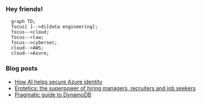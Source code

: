 ### Hey friends!

```mermaid
  graph TD;
  focus[ ]-->di[data engineering];
  focus-->cloud;
  focus-->law;
  focus-->cybersec;
  cloud-->AWS;
  cloud-->Azure;
```

### Blog posts
<!-- BLOG-POST-LIST:START -->
- [How AI helps secure Azure identity](https://tomaszhamerla.com/blog/ai-securing-azure-identity/)
- [Erotetics: the superpower of hiring managers, recruiters and job seekers](https://tomaszhamerla.com/blog/erotetics/)
- [Pragmatic guide to DynamoDB](https://tomaszhamerla.com/blog/pragmatic-guide-to-dynamodb/)
<!-- BLOG-POST-LIST:END -->